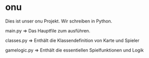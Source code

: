 # onu
Dies ist unser onu Projekt. Wir schreiben in Python.

main.py => Das Hauptfile zum ausführen.

classes.py => Enthält die Klassendefinition von Karte und Spieler

gamelogic.py => Enthält die essentiellen Spielfunktionen und Logik